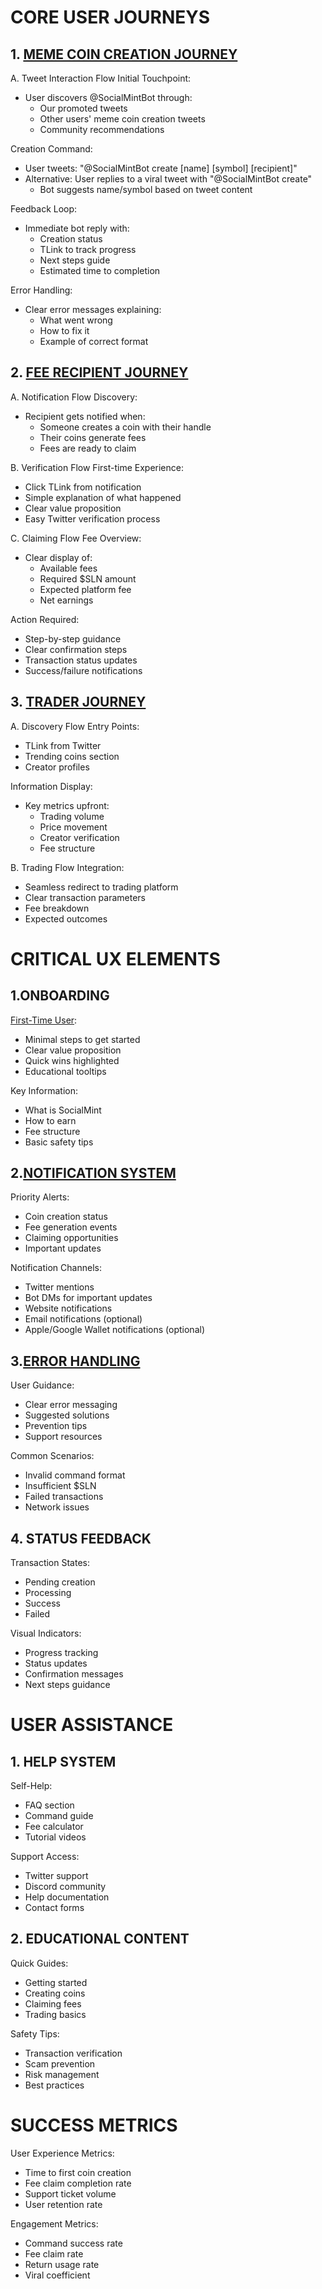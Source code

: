# CORE USER JOURNEYS
## 1. [MEME COIN CREATION JOURNEY](https://www.mermaidchart.com/raw/4317b5ad-7fc0-42e1-9179-aced7020542f?theme=light&version=v0.1&format=svg)
A. Tweet Interaction Flow
Initial Touchpoint:
- User discovers @SocialMintBot through:
  * Our promoted tweets
  * Other users' meme coin creation tweets
  * Community recommendations

Creation Command:
- User tweets: "@SocialMintBot create [name] [symbol] [recipient]"
- Alternative: User replies to a viral tweet with "@SocialMintBot create"
  * Bot suggests name/symbol based on tweet content

Feedback Loop:
- Immediate bot reply with:
  * Creation status
  * TLink to track progress
  * Next steps guide
  * Estimated time to completion

Error Handling:
- Clear error messages explaining:
  * What went wrong
  * How to fix it
  * Example of correct format

## 2. [FEE RECIPIENT JOURNEY](https://www.mermaidchart.com/raw/98d7dc0e-76e0-4c2a-b81f-a8d8cfe40b10?theme=light&version=v0.1&format=svg)
A. Notification Flow
Discovery:
- Recipient gets notified when:
  * Someone creates a coin with their handle
  * Their coins generate fees
  * Fees are ready to claim

B. Verification Flow
First-time Experience:
- Click TLink from notification
- Simple explanation of what happened
- Clear value proposition
- Easy Twitter verification process

C. Claiming Flow
Fee Overview:
- Clear display of:
  * Available fees
  * Required $SLN amount
  * Expected platform fee
  * Net earnings

Action Required:
- Step-by-step guidance
- Clear confirmation steps
- Transaction status updates
- Success/failure notifications

## 3. [TRADER JOURNEY](https://www.mermaidchart.com/raw/87d45b99-6ace-4a38-9202-0f7a8138dc56?theme=light&version=v0.1&format=svg)
A. Discovery Flow
Entry Points:
- TLink from Twitter
- Trending coins section
- Creator profiles

Information Display:
- Key metrics upfront:
  * Trading volume
  * Price movement
  * Creator verification
  * Fee structure

B. Trading Flow
Integration:
- Seamless redirect to trading platform
- Clear transaction parameters
- Fee breakdown
- Expected outcomes

# CRITICAL UX ELEMENTS

## 1.ONBOARDING
[First-Time User](https://www.mermaidchart.com/raw/2b591e56-ba38-49a8-883e-04ff16a18569?theme=light&version=v0.1&format=svg):
- Minimal steps to get started
- Clear value proposition
- Quick wins highlighted
- Educational tooltips

Key Information:
- What is SocialMint
- How to earn
- Fee structure
- Basic safety tips

## 2.[NOTIFICATION SYSTEM](https://www.mermaidchart.com/raw/2070199e-a131-4b6a-95ec-9d70ce258cb5?theme=light&version=v0.1&format=svg)
Priority Alerts:
- Coin creation status
- Fee generation events
- Claiming opportunities
- Important updates

Notification Channels:
- Twitter mentions
- Bot DMs for important updates
- Website notifications
- Email notifications (optional)
- Apple/Google Wallet notifications (optional)

## 3.[ERROR HANDLING](https://www.mermaidchart.com/raw/52142329-3707-4689-a16a-8a3cadf6e930?theme=light&version=v0.1&format=svg)

User Guidance:
- Clear error messaging
- Suggested solutions
- Prevention tips
- Support resources

Common Scenarios:
- Invalid command format
- Insufficient $SLN
- Failed transactions
- Network issues

  
## 4. STATUS FEEDBACK
Transaction States:
- Pending creation
- Processing
- Success
- Failed

Visual Indicators:
- Progress tracking
- Status updates
- Confirmation messages
- Next steps guidance


# USER ASSISTANCE

## 1. HELP SYSTEM
Self-Help:
- FAQ section
- Command guide
- Fee calculator
- Tutorial videos

Support Access:
- Twitter support
- Discord community
- Help documentation
- Contact forms

## 2. EDUCATIONAL CONTENT

Quick Guides:
- Getting started
- Creating coins
- Claiming fees
- Trading basics

Safety Tips:
- Transaction verification
- Scam prevention
- Risk management
- Best practices

# SUCCESS METRICS
User Experience Metrics:
- Time to first coin creation
- Fee claim completion rate
- Support ticket volume
- User retention rate

Engagement Metrics:
- Command success rate
- Fee claim rate
- Return usage rate
- Viral coefficient









